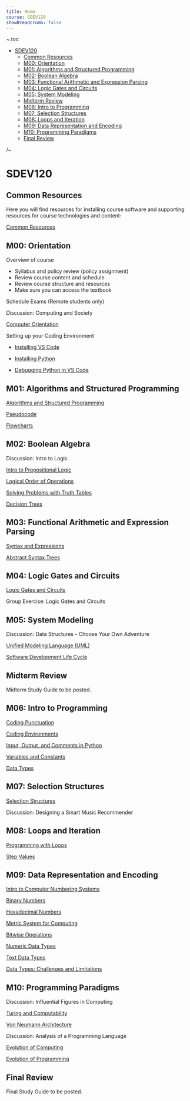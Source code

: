 ```yaml
---
title: Home
course: SDEV120
showBreadcrumb: false
---
```


~.toc

- [SDEV120](#sdev120)
  - [Common Resources](#common-resources)
  - [M00: Orientation](#m00-orientation)
  - [M01: Algorithms and Structured Programming](#m01-algorithms-and-structured-programming)
  - [M02: Boolean Algebra](#m02-boolean-algebra)
  - [M03: Functional Arithmetic and Expression Parsing](#m03-functional-arithmetic-and-expression-parsing)
  - [M04: Logic Gates and Circuits](#m04-logic-gates-and-circuits)
  - [M05: System Modeling](#m05-system-modeling)
  - [Midterm Review](#midterm-review)
  - [M06: Intro to Programming](#m06-intro-to-programming)
  - [M07: Selection Structures](#m07-selection-structures)
  - [M08: Loops and Iteration](#m08-loops-and-iteration)
  - [M09: Data Representation and Encoding](#m09-data-representation-and-encoding)
  - [M10: Programming Paradigms](#m10-programming-paradigms)
  - [Final Review](#final-review)

/~

# SDEV120

<!-- ## Announcements

- Walkthrough - first "Step Into Python" assignment. Common issues:
  - If you don't see exercises after login, refresh the page
  - If a button doesn't work, click it again -->

## Common Resources

Here you will find resources for installing course software and supporting resources for course technologies and content:

[Common Resources](../common/index.html)

## M00: Orientation

Overview of course

- Syllabus and policy review (policy assignment)
- Review course content and schedule
- Review course structure and resources
- Make sure you can access the textbook

Schedule Exams (Remote students only)

Discussion: Computing and Society

[Computer Orientation](../common/computer_orientation.html?course=SDEV120)

Setting up your Coding Environment

- [Installing VS Code](../common/installing_vs_code.html?course=SDEV120)

- [Installing Python](../common/installing_python.html?course=SDEV120)

- [Debugging Python in VS Code](../common/vs_code_debugging.html?course=SDEV120)

## M01: Algorithms and Structured Programming

[Algorithms and Structured Programming](algorithms.html)

[Pseudocode](pseudocode.html)

[Flowcharts](flowcharts.html)

## M02: Boolean Algebra

Discussion: Intro to Logic

<!--

SOLUTIONS:

Tips:

- Start by picking a character and assuming they're telling the truth.
- Eliminate roles as they are taken.
- If you hit a logical contradiction then try the next character, assuming that he/she is telling the truth.
- Continue until you find an answer without contradictions.

1)

Assume J = True

J = Kni, B = Spy, G = Kna

If you were to ask G, he would not actually tell you what he told you that he would tell you... he knows he's lying. So this answer is logically consistent.

2)

Assume B = T

J = Kna, B = Kni, G = Spy

3)

Assume Ely = T

Ely = Kni, B = Spy, Ell = Knave

-->

[Intro to Propositional Logic](intro_to_propositional_logic.html)

[Logical Order of Operations](logical_order_of_operations.html)

[Solving Problems with Truth Tables](solving_problems_with_truth_tables.html)

[Decision Trees](decision_tree.html)

## M03: Functional Arithmetic and Expression Parsing

[Syntax and Expressions](syntax_expressions.html)

[Abstract Syntax Trees](abstract_syntax_trees.html)

## M04: Logic Gates and Circuits

[Logic Gates and Circuits](logic_gates.html)

Group Exercise: Logic Gates and Circuits

## M05: System Modeling

Discussion: Data Structures - Choose Your Own Adventure

[Unified Modeling Language (UML)](uml.html)

[Software Development Life Cycle](sdlc.html)

## Midterm Review

Midterm Study Guide to be posted.

<!-- [Midterm Review](midterm_study_f24.html) -->

## M06: Intro to Programming

[Coding Punctuation](../common/coding_punctuation.html?course=SDEV120)

[Coding Environments](coding_environments.html)

[Input, Output, and Comments in Python](input_output_comments_python.html)

[Variables and Constants](variables_and_constants.html)

[Data Types](data_types.html)

## M07: Selection Structures

[Selection Structures](selection.html)

Discussion: Designing a Smart Music Recommender

## M08: Loops and Iteration

[Programming with Loops](programming_with_loops.html)

[Step Values](../SDEV140/step_values.html?course=SDEV120)

## M09: Data Representation and Encoding

[Intro to Computer Numbering Systems](intro_to_numbering_systems.html)

[Binary Numbers](binary.html)

[Hexadecimal Numbers](hexadecimal.html)

[Metric System for Computing](metric_system.html)

[Bitwise Operations](bitwise_operations.html)

[Numeric Data Types](numeric_data_types.html)

[Text Data Types](text_data_types.html)

[Data Types: Challenges and Limitations](data_types_challenges.html)

## M10: Programming Paradigms

Discussion: Influential Figures in Computing

[Turing and Computability](turing_computability.html)

[Von Neumann Architecture](von_neumann.html)

Discussion: Analysis of a Programming Language

[Evolution of Computing](evolution_of_computing.html)

[Evolution of Programming](evolution_of_programming.html)

## Final Review

Final Study Guide to be posted.

<!-- [Final Study Guide](final_study_f24.html) -->

<!-- ## Overflow Topics

[Overview of Artificial Intelligence](ai_overview.html) -->

<!--

TODO NEXT COURSE RUN

- Use autograded assignment for truth tables thing
- Quiz for function composition and function basics

-->
